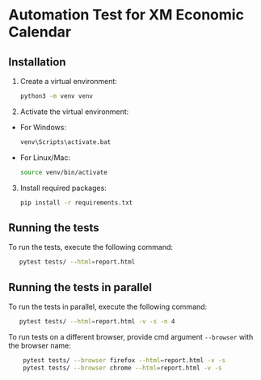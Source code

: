 # Automation Test for XM Economic Calendar

## Installation

1. Create a virtual environment:
    ```bash
    python3 -m venv venv
    ```

2. Activate the virtual environment:
- For Windows:
    ```bash
    venv\Scripts\activate.bat
    ```
- For Linux/Mac:
    ```bash
    source venv/bin/activate
    ```


3. Install required packages:
    ```bash
    pip install -r requirements.txt
    ```


## Running the tests

To run the tests, execute the following command:
```bash
   pytest tests/ --html=report.html
```
## Running the tests in parallel

To run the tests in parallel, execute the following command:
```bash
   pytest tests/ --html=report.html -v -s -n 4
```

To run tests on a different browser, provide cmd argument `--browser` with the browser name:

````bash
    pytest tests/ --browser firefox --html=report.html -v -s
    pytest tests/ --browser chrome --html=report.html -v -s
````
